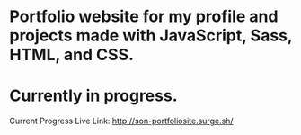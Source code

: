 # Portfolio website for my profile and projects made with JavaScript, Sass, HTML, and CSS.
# Currently in progress.

Current Progress Live Link: http://son-portfoliosite.surge.sh/
